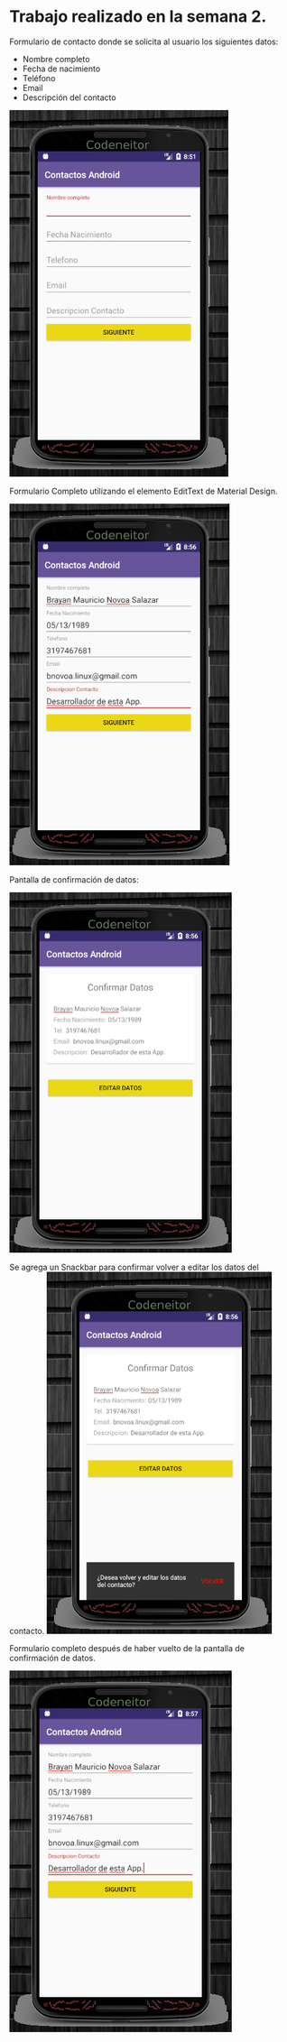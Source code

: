 # Trabajo realizado en la semana 2.

Formulario de contacto donde se solicita al usuario los siguientes datos:

* Nombre completo
* Fecha de nacimiento
* Teléfono
* Email
* Descripción del contacto 

![alt text](img/Semana2_1.png "Pantallazo de la aplicación")

Formulario Completo utilizando el elemento EditText de Material Design.

![alt text](img/Semana2_2.png "Pantallazo de la aplicación")


Pantalla de confirmación de datos:


![alt text](img/Semana2_3.png "Pantallazo de la aplicación")

Se agrega un Snackbar para confirmar volver a editar los datos del contacto.
![alt text](img/Semana2_4.png "Pantallazo de la aplicación")


Formulario completo después de haber vuelto de la pantalla de confirmación de datos.

![alt text](img/Semana2_5.png "Pantallazo de la aplicación")